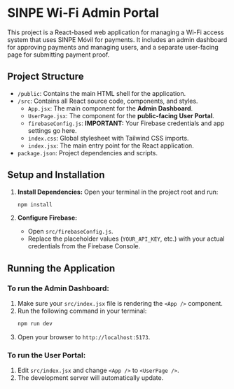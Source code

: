 # SINPE Wi-Fi Admin Portal

This project is a React-based web application for managing a Wi-Fi access system that uses SINPE Móvil for payments. It includes an admin dashboard for approving payments and managing users, and a separate user-facing page for submitting payment proof.

## Project Structure

- `/public`: Contains the main HTML shell for the application.
- `/src`: Contains all React source code, components, and styles.
  - `App.jsx`: The main component for the **Admin Dashboard**.
  - `UserPage.jsx`: The component for the **public-facing User Portal**.
  - `firebaseConfig.js`: **IMPORTANT:** Your Firebase credentials and app settings go here.
  - `index.css`: Global stylesheet with Tailwind CSS imports.
  - `index.jsx`: The main entry point for the React application.
- `package.json`: Project dependencies and scripts.

## Setup and Installation

1.  **Install Dependencies:**
    Open your terminal in the project root and run:
    ```bash
    npm install
    ```

2.  **Configure Firebase:**
    - Open `src/firebaseConfig.js`.
    - Replace the placeholder values (`YOUR_API_KEY`, etc.) with your actual credentials from the Firebase Console.

## Running the Application

### To run the Admin Dashboard:

1.  Make sure your `src/index.jsx` file is rendering the `<App />` component.
2.  Run the following command in your terminal:
    ```bash
    npm run dev
    ```
3.  Open your browser to `http://localhost:5173`.

### To run the User Portal:

1.  Edit `src/index.jsx` and change `<App />` to `<UserPage />`.
2.  The development server will automatically update.
